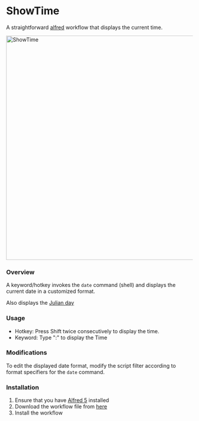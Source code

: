 # ShowTime

A straightforward [alfred](https://www.alfredapp.com) workflow that displays the current time.

<img width="605" alt="ShowTime" src="https://github.com/sp4ce-cowboy/alfred/assets/19762596/2a0bf1e6-09b4-44cb-8509-d01b0d8e2d97">

### Overview
A keyword/hotkey invokes the `date` command (shell) and displays the current date in a customized format. 

Also displays the [Julian day](https://en.wikipedia.org/wiki/Julian_day) 

### Usage
- Hotkey: Press Shift twice consecutively to display the time.
- Keyword: Type ":" to display the Time

### Modifications
To edit the displayed date format, modify the script filter according to format specifiers for the `date` command.

### Installation
1. Ensure that you have [Alfred 5](https://www.alfredapp.com/alfred-5-whats-new/) installed
2. Download the workflow file from [here](https://github.com/sp4ce-cowboy/alfred/releases/tag/v1.0)
3. Install the workflow
                                                                                
